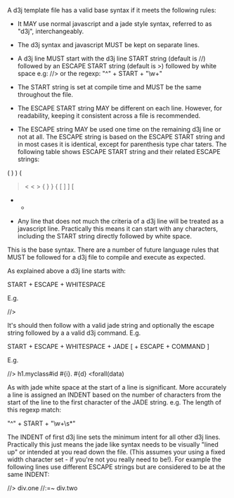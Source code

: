 A d3j template file has a valid base syntax if it meets the following rules:

* It MAY use normal javascript and a jade style syntax, referred to as "d3j", interchangeably.
* The d3j syntax and javascript MUST be kept on separate lines.
* A d3j line MUST start with the d3j line START string (default is //) followed by an ESCAPE START string (default is >) followed by white space e.g:
//>
or the regexp:
"^" + START + "\w+"

* The START string is set at compile time and MUST be the same throughout the file.
* The ESCAPE START string MAY be different on each line. However, for readability, keeping it consistent across a file is recommended.
* The ESCAPE string MAY be used one time on the remaining d3j line or not at all. The ESCAPE string is based on the ESCAPE START string and in most cases it is identical, except for parenthesis type char taters. The following table shows ESCAPE START string and their related ESCAPE strings:

( )
) (
> <
< >
{ }
} {
[ ]
] [
* *

* Any line that does not much the criteria of a d3j line will be treated as a javascript line. Practically this means it can start with any characters, including the START string directly followed by white space.

This is the base syntax. There are a number of future language rules that MUST be followed for a d3j file to compile and execute as expected.

As explained above a d3j line starts with:

START + ESCAPE + WHITESPACE

E.g.

//>

It's should then follow with a valid jade string and optionally the escape string followed by a a valid d3j command. E.g.

START + ESCAPE + WHITESPACE + JADE [ + ESCAPE + COMMAND ]

E.g.

//> h1.myclass#id  #{i}. #{d} <forall(data)

As with jade white space at the start of a line is significant. More accurately a line is assigned an INDENT based on the number of characters from the start of the line to the first character of the JADE string. e.g. The length of this regexp match:

"^" + START + "\w+\s*"

The INDENT of first d3j line sets the minimum intent for all other d3j lines.
Practically this just means the jade like syntax needs to be visually "lined up" or intended at you read down the file. (This assumes your using a fixed width character set - if you're not you really need to be!). For example the following lines use different ESCAPE strings but are considered to be at the same INDENT:

//>   div.one
//:=~ div.two